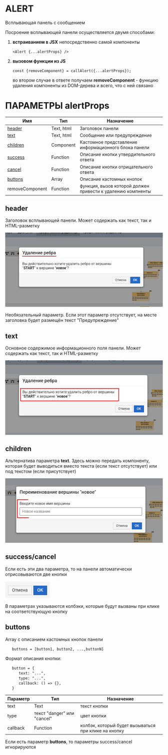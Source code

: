 # ALERT

Всплывающая панель с сообщением

Посроение всплывающей панели осуществляется двумя способами:

1. **встраиванием в JSX** непосредственно самой компоненты
    ````
    <Alert {...alertProps} />
    ````
2. **вызовом функции из JS**

    ````
    const {removeComponent} = callAlert({...alertProps});
    ````
   во втором случае в ответе получаем **removeComponent** - функцию удаления компоненты
   из DOM-дерева и всего, что с ней связано

# ПАРАМЕТРЫ alertProps

| Имя                        | Тип                      | Назначение                                           |
|----------------------------|------------|--------------------------------------------------------------|
| [header](#header)          | Text, html               | Заголовок панели                                     |
| [text](#text)              | Text, html               | Сообщение или предупреждение                         |
| [children](#children)      | Component                | Кастомное представление информационного блока панели |
| [success](#success/cancel) | Function        | Описание кнопки утвердительного ответа               |
| [cancel](#success/cancel)  | Function        | Описание кнопки отрицательного ответа                |
| [buttons](#buttons)        | Array | Описание кастомных кнопок                            |
| removeComponent            | Function   | функция, вызов которой должен привести к удалению компненты  |

## header

Заголовок всплывающей панели. Может содержать как текст, так и HTML-разметку

![img.png](img.png)

Необязательный параметр. Если этот параметр отсутствует,
на месте заголовка будет размещён текст "Предупреждение"

## text

Основное содержимое информационного поля панели. Может содержать как текст, так и HTML-разметку

![img_1.png](img_1.png)

## children

Альтернатива параметра **text**. Здесь можно передать компоненту, которая будет выводиться вместо текста
(если текст отсутствует) или под текстом (если присутствует)

![img_2.png](img_2.png)

## success/cancel

Если есть эти два параметра, то на панели автоматически отрисовываются две кнопки

![img_3.png](img_3.png)

В параметрах указываются колбэки, которые будут вызваны при клике на соответствующую кнопку

## buttons

Array c описанием кастомных кнопок панели

````
   buttons = [button1, button2, ...,buttonN]
````

Формат описания кнопки:

````
   button = {
      text: "...",
      type: "...",
      callback: () => {},
   }
````

| Параметр | Тип                         | Назначение                                           |
|----------|-----------------------------|------------------------------------------------------|
| text     | Text                        | текст кнопки                                         |
| type     | текст "danger" или "cancel" | цвет кнопки                                          |
| callback  | Function                    | колбэк, который будет вызываться при клике на кнопку |

Если есть параметр **buttons**, то параметры success/cancel игнорируются
